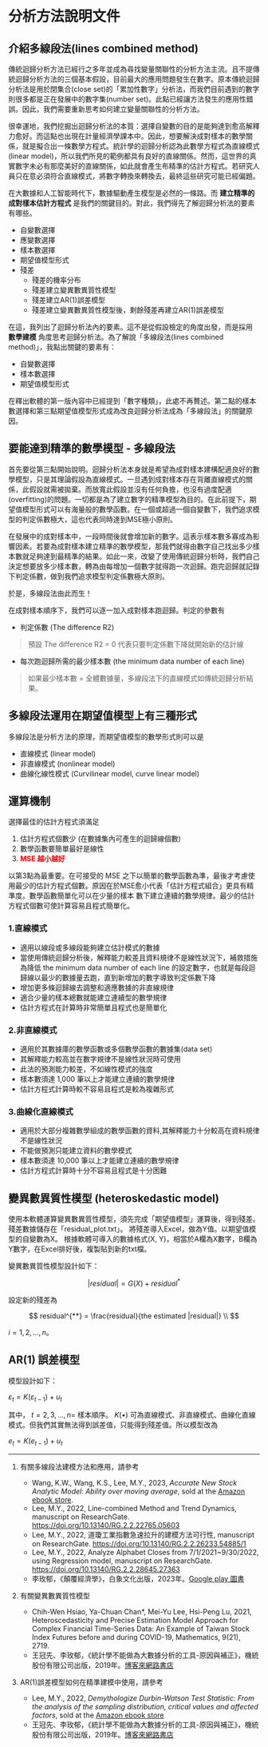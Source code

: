 # 分析方法說明文件

## 介紹多線段法(lines combined method)

傳統迴歸分析方法已經行之多年並成為尋找變量關聯性的分析方法主流。且不提傳統迴歸分析方法的三個基本假設，目前最大的應用問題發生在數字。原本傳統迴歸分析法是用於閉集合(close set)的「累加性數字」分析法，而我們目前遇到的數字則很多都是正在發展中的數字集(number set)。此點已經讓方法發生的應用性錯誤。因此，我們需要重新思考如何建立變量關聯性的分析方法。

很幸運地，我們挖掘出迴歸分析法的本質：選擇自變數的目的是能夠達到愈高解釋力愈好。而這點也出現在計量經濟學課本中。因此，想要解決成對樣本的數學關係，就是擬合出一條數學方程式。統計學的迴歸分析認為此數學方程式為直線模式(linear model)，所以我們所見的範例都具有良好的直線關係。然而，這世界的真實數字未必有那麼美好的直線關係，如此就會產生布精準的估計方程式。若研究人員只在意必須符合直線模式，將數字轉換來轉換去，最終這些研究可能已經偏題。

在大數據和人工智能時代下，數據驅動產生模型是必然的一條路。而 **建立精準的成對樣本估計方程式** 是我們的關鍵目的。對此，我們得先了解迴歸分析法的要素有哪些。

- 自變數選擇
- 應變數選擇
- 樣本數選擇
- 期望值模型形式
- 殘差
  - 殘差的機率分布
  - 殘差建立變異數異質性模型
  - 殘差建立AR(1)誤差模型
  - 殘差建立變異數異質性模型後，剩餘殘差再建立AR(1)誤差模型

在這，我列出了迴歸分析法內的要素。這不是從假設檢定的角度出發，而是採用 **數學建模** 角度思考迴歸分析法。為了解說「多線段法(lines combined method)」，我點出關鍵的要素有：

- 自變數選擇
- 樣本數選擇
- 期望值模型形式

在釋出軟體的第一版內容中已經提到「數字種類」，此處不再贅述。第二點的樣本數選擇和第三點期望值模型形式成為改良迴歸分析法成為「多線段法」的關鍵原因。

## 要能達到精準的數學模型 - 多線段法

首先要從第三點開始說明。迴歸分析法本身就是希望為成對樣本建構配適良好的數學模型，只是其理論假設為直線模式。一旦遇到成對樣本存在背離直線模式的關係，此假設就需被拋棄。而放寬此假設並沒有任何負擔，也沒有過度配適(overfitting)的問題。一切都是為了建立數字的精準模型為目的。在此前提下，期望值模型形式可以有海量般的數學函數。在一個或超過一個自變數下，我們追求模型的判定係數極大，這也代表同時達到MSE極小原則。

在發展中的成對樣本中，一段時間後就會增加新的數字。這表示樣本數多寡成為影響因素。若要為成對樣本建立精準的數學模型，那我們就得由數字自己找出多少樣本數就足夠達到最精準的結果。如此一來，改變了使用傳統迴歸分析時，我們自己決定想要放多少樣本數，轉為由每增加一個數字就得跑一次迴歸。跑完迴歸就記錄下判定係數，做到我們追求模型判定係數極大原則。

於是，多線段法由此而生！

在成對樣本順序下，我們可以逐一加入成對樣本跑迴歸。判定的參數有

- 判定係數 (The difference R2)
> 預設 The difference R2 = 0 代表只要判定係數下降就開始新的估計線

- 每次跑迴歸所需的最少樣本數 (the minimum data number of each line)
> 如果最少樣本數 = 全體數據量，多線段法下的直線模式如傳統迴歸分析結果。

## 多線段法運用在期望值模型上有三種形式

多線段法是分析方法的原理，而期望值模型的數學形式則可以是

- 直線模式 (linear model)
- 非直線模式 (nonlinear model)
- 曲線化線性模式 (Curvilinear model, curve linear model)


## 運算機制

選擇最佳的估計方程式須滿足

1. 估計方程式個數少 (在數據集內可產生的迴歸線個數)
2. 數學函數要簡單最好是線性
3. <b><font color="red">MSE 越小越好</font></b>

以第3點為最重要。在可接受的 MSE 之下以簡單的數學函數為準，最後才考慮使用最少的估計方程式個數。原因在於MSE愈小代表「估計方程式組合」更具有精準度。數學函數簡單化可以在少量的樣本
數下建立連續的數學規律。最少的估計方程式個數可使計算容易且程式簡單化。

### 1.直線模式

- 適用以線段或多線段能夠建立估計模式的數據
- 當使用傳統迴歸分析後，解釋能力較差且資料規律不是線性狀況下，補救措施為降低 the minimum data number of each line 的設定數字，也就是每段迴歸線以最少的數據量去跑，直到新增加的數字導致判定係數下降
- 增加更多條迴歸線去調整和適應數據的非直線規律
- 適合少量的樣本總數就能建立連續型的數學規律
- 估計方程式在計算時非常簡單且程式也是簡單化

### 2.非直線模式

- 適用於其數據庫的數學函數或多個數學函數的數據集(data set)
- 其解釋能力較高並在數字規律不是線性狀況時可使用
- 此法的預測能力較差，不如線性模式的強度
- 樣本數須達 1,000 筆以上才能建立連續的數學規律
- 估計方程式計算時較不容易且程式是較為複雜形式

### 3.曲線化直線模式

- 適用於大部分複雜數學組成的數學函數的資料,其解釋能力十分較高在資料規律
不是線性狀況
- 不能做預測只能建立資料的數學模式
- 樣本數須達 10,000 筆以上才能建立連續的數學規律
- 估計方程式計算時十分不容易且程式是十分困難

## 變異數異質性模型 (heteroskedastic model)

使用本軟體運算變異數異質性模型，須先完成「期望值模型」運算後，得到殘差。殘差數據儲存在「residual_plot.txt」。
將殘差導入Excel，做為Y值。以期望值模型的自變數為X。
根據軟體可導入的數據格式(X, Y)，相當於A欄為X數字，B欄為Y數字，在Excel排好後，複製貼到新的txt檔。

變異數異質性模型設計如下：

$$
|residual|= G(X) + residual^{*} 
$$

設定新的殘差為

$$
residual^{**} = \frac{residual}{the estimated |residual|} \\
$$

$i = 1, 2, ..., n$。

## AR(1) 誤差模型

模型設計如下：

$\varepsilon_{t}=K(\varepsilon_{t-1})+u_{t}$

其中， $t = 2, 3, ...,n=$ 樣本順序。 $K(\bullet)$ 可為直線模式、非直線模式、曲線化直線模式。但我們其實無法得到誤差值，只能得到殘差值。所以模型改為

$e_{t}=K(e_{t-1})+u_{t}$

---

1. 有關多線段法建模方法和應用，請參考

    - Wang, K.W., Wang, K.S., Lee, M.Y., 2023, *Accurate New Stock Analytic Model: Ability over moving average*, sold at the [Amazon ebook store](https://www.amazon.com/dp/B0BS2XS8NM/).
    - Lee, M.Y., 2022, Line-combined Method and Trend Dynamics, manuscript on ResearchGate. https://doi.org/10.13140/RG.2.2.22765.05603
    - Lee, M.Y., 2022, 道瓊工業指數急速拉升的建模方法可行性, manuscript on ResearchGate. https://doi.org/10.13140/RG.2.2.26233.54885/1
    - Lee, M.Y., 2022, Analyze Alphabet Closes from 7/1/2021~9/30/2022, using Regression model, manuscript on ResearchGate. https://doi.org/10.13140/RG.2.2.28645.27363
    - 李玫郁，《顛覆經濟學》，白象文化出版，2023年。[Google play 圖書](https://play.google.com/store/books/details/%E6%9D%8E%E7%8E%AB%E9%83%81_%E9%A1%9B%E8%A6%86%E7%B6%93%E6%BF%9F%E5%AD%B8?id=gejSEAAAQBAJ)

2. 有關變異數異質性模型

    - Chih-Wen Hsiao, Ya-Chuan Chan*, Mei-Yu Lee, Hsi-Peng Lu, 2021, Heteroscedasticity and Precise Estimation Model Approach for Complex Financial Time-Series Data: An Example of Taiwan Stock Index Futures before and during COVID-19, Mathematics, 9(21), 2719.
    - 王冠先、李玫郁，《統計學不能做為大數據分析的工具-原因與補正》，機統股份有限公司出版，2019年。[博客來網路書店](https://www.books.com.tw/products/0010844752)

3. AR(1)誤差模型如何在精準建模中使用，請參考

    - Lee, M.Y., 2022, *Demythologize Durbin-Watson Test Statistic: From the analysis of the sampling distribution, critical values and affected factors*, sold at the [Amazon ebook store](https://www.amazon.com/dp/B09QT7YF1S/)
    - 王冠先、李玫郁，《統計學不能做為大數據分析的工具-原因與補正》，機統股份有限公司出版，2019年。[博客來網路書店](https://www.books.com.tw/products/0010844752)
